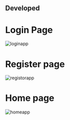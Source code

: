 ## Developed
# Login Page
![loginapp](https://github.com/Golu7667/Form-App/assets/103061012/c353d84a-c020-418e-87e6-5eba9a01f860)
# Register page
![registorapp](https://github.com/Golu7667/Form-App/assets/103061012/4ed5e98d-0e2e-4e80-8091-24ae0c5d3958)
# Home page
![homeapp](https://github.com/Golu7667/Form-App/assets/103061012/0a4e222c-eb27-4d0e-875c-4b66df5d0d13)

